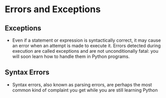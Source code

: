 # Errors and Exceptions
## Exceptions
- Even if a statement or expression is syntactically correct, it may cause an error when an attempt is made to execute it. Errors detected during execution are called exceptions and are not unconditionally fatal: you will soon learn how to handle them in Python programs.
## Syntax Errors
- Syntax errors, also known as parsing errors, are perhaps the most common kind of complaint you get while you are still learning Python
